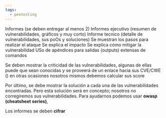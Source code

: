 ```yaml
---
tags:
  - pentesting
---
```

Informes (se deben entregar al menos 2)
	Informes ejecutivo (resumen de vulnerabilidades, gráficos y muy corto)
	Informe tecnico (detalle de vulnerabilidades, sus poOs y soluciones)
		Se muestran los pasos para realizar el ataque
		Se explica el impacto
		Se explica cómo mitigar la vulnerabilidad
		USo de apéndices para salidas (outputs) extensas de comandos

Se deben mostrar la criticidad de las vulnerabilidades, algunas de ellas puede que sean conocidas y se proveerá de un enlace hacia sus CVE/CWE () en otras ocasiones nosotros mismos debemos calcular sus score

Por último, se debe mostrar la solución a cada una de las vulnerabilidades encontradas. Pero esta solución será en concepto; nosotros no corregiremos sus vulnerabilidades. Para ayudarnos podemos usar **owasp (cheatsheet series)**,

Los informes se deben **cifrar**